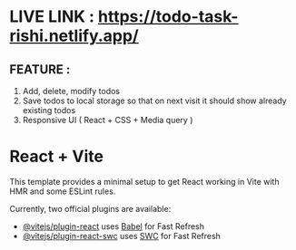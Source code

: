 # LIVE LINK : https://todo-task-rishi.netlify.app/

## FEATURE :
1. Add, delete, modify todos
2. Save todos to local storage so that on next visit it should show already existing todos
3. Responsive UI ( React + CSS + Media query )

   
# React + Vite

This template provides a minimal setup to get React working in Vite with HMR and some ESLint rules.

Currently, two official plugins are available:

- [@vitejs/plugin-react](https://github.com/vitejs/vite-plugin-react/blob/main/packages/plugin-react/README.md) uses [Babel](https://babeljs.io/) for Fast Refresh
- [@vitejs/plugin-react-swc](https://github.com/vitejs/vite-plugin-react-swc) uses [SWC](https://swc.rs/) for Fast Refresh
